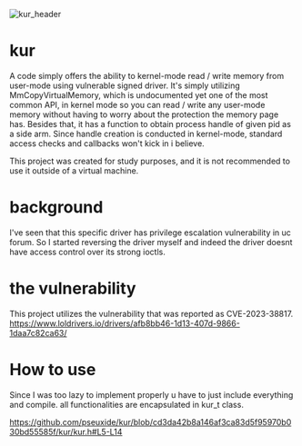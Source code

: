 ![kur_header](https://github.com/user-attachments/assets/85cfdef3-161e-42df-ac85-e7a8bc5b282a)

# kur
A code simply offers the ability to kernel-mode read / write memory from user-mode using vulnerable signed driver.
It's simply utilizing MmCopyVirtualMemory, which is undocumented yet one of the most common API, in kernel mode so you can read / write any user-mode memory without having to worry about the protection the memory page has. Besides that, it has a function to obtain process handle of given pid as a side arm. Since handle creation is conducted in kernel-mode, standard access checks and callbacks won't kick in i believe.

This project was created for study purposes, and it is not recommended to use it outside of a virtual machine.

# background
I've seen that this specific driver has privilege escalation vulnerability in uc forum. 
So I started reversing the driver myself and indeed the driver doesnt have access control over its strong ioctls.

# the vulnerability

This project utilizes the vulnerability that was reported as CVE-2023-38817. 
https://www.loldrivers.io/drivers/afb8bb46-1d13-407d-9866-1daa7c82ca63/

# How to use
Since I was too lazy to implement properly u have to just include everything and compile.
all functionalities are encapsulated in kur_t class.

https://github.com/pseuxide/kur/blob/cd3da42b8a146af3ca83d5f95970b030bd55585f/kur/kur.h#L5-L14
